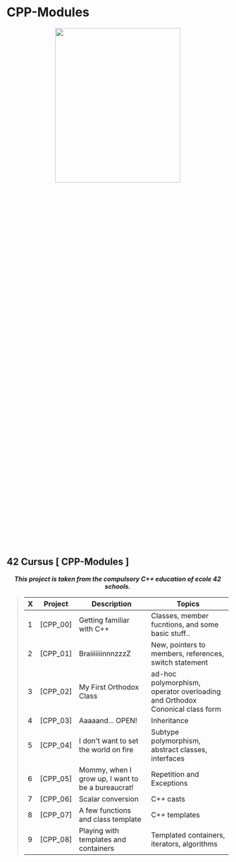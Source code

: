 # CPP-Modules


<p align="center">
  <img src="https://user-images.githubusercontent.com/81527587/208537595-e679d947-8bd3-4316-ac95-1de77dd5f352.png" width=75% height=30%>
</p>

## 42 Cursus [ CPP-Modules ]

<p align="center">
	<b><i>This project is taken from the compulsory C++ education of ecole 42 schools.</b></a>
</p>

> |  X | Project | Description | Topics |
> |-----|---------|-------------|--------|
> |  1  | [CPP_00] | Getting familiar with C++       | Classes, member fucntions, and some basic stuff.. |
> |  2  | [CPP_01] | BraiiiiiiinnnzzzZ | New, pointers to members, references, switch statement	 |
> |  3  | [CPP_02] | My First Orthodox Class      | ad-hoc polymorphism, operator overloading and Orthodox Cononical class form |
> |  4  | [CPP_03] | Aaaaand... OPEN!      | Inheritance |
> |  5  | [CPP_04] | I don't want to set the world on fire       | Subtype polymorphism, abstract classes, interfaces |
> |  6  | [CPP_05] | Mommy, when I grow up, I want to be a bureaucrat!       | Repetition and Exceptions |
> |  7  | [CPP_06] | Scalar conversion       | C++ casts  |
> |  8  | [CPP_07] | A few functions and class template       | C++ templates   |
> |  9  | [CPP_08] | Playing with templates and containers      | Templated containers, iterators, algorithms |
